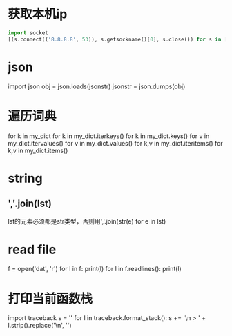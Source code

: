 # 获取本机ip
```py
import socket
[(s.connect(('8.8.8.8', 53)), s.getsockname()[0], s.close()) for s in [socket.socket(socket.AF_INET, socket.SOCK_DGRAM)]][0][1]
```


# json
import json
obj = json.loads(jsonstr)
jsonstr = json.dumps(obj)


# 遍历词典
for k in my_dict
for k in my_dict.iterkeys()
for k in my_dict.keys()
for v in my_dict.itervalues()
for v in my_dict.values()
for k,v in my_dict.iteritems()
for k,v in my_dict.items()


# string
## ','.join(lst)
  lst的元素必须都是str类型，否则用','.join(str(e) for e in lst)


# read file
f = open('dat', 'r')
for l in f:
  print(l)
for l in f.readlines():
  print(l)


# 打印当前函数栈
import traceback
s = ''
for l in traceback.format_stack():
  s += '\n  > ' + l.strip().replace('\n', '')